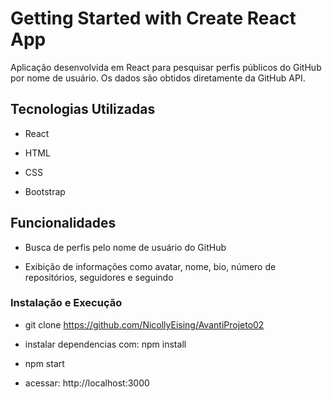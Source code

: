 # Getting Started with Create React App

Aplicação desenvolvida em React para pesquisar perfis públicos do GitHub por nome de usuário. Os dados são obtidos diretamente da GitHub API.

## Tecnologias Utilizadas

* React

* HTML

* CSS

* Bootstrap

## Funcionalidades

* Busca de perfis pelo nome de usuário do GitHub

* Exibição de informações como avatar, nome, bio, número de repositórios, seguidores e seguindo

### Instalação e Execução

* git clone https://github.com/NicollyEising/AvantiProjeto02

* instalar dependencias com: npm install

* npm start

* acessar: http://localhost:3000
